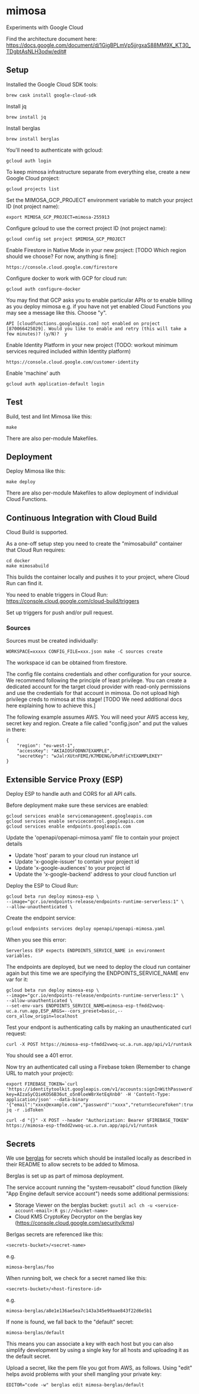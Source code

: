 # mimosa

Experiments with Google Cloud

Find the architecture document here: https://docs.google.com/document/d/1GigBPLmVp5jjrgxaS88MM9X_KT30_TDgbtAsNLH3odw/edit#

## Setup

Installed the Google Cloud SDK tools:

    brew cask install google-cloud-sdk

Install jq

    brew install jq

Install berglas

    brew install berglas

You'll need to authenticate with gcloud:

    gcloud auth login

To keep mimosa infrastructure separate from everything else, create a new Google Cloud project:

    gcloud projects list

Set the MIMOSA_GCP_PROJECT environment variable to match your project ID (not project name):

    export MIMOSA_GCP_PROJECT=mimosa-255913

Configure gcloud to use the correct project ID (not project name):

    gcloud config set project $MIMOSA_GCP_PROJECT

Enable Firestore in Native Mode in your new project: [TODO Which region should we choose? For now, anything is fine]:

    https://console.cloud.google.com/firestore

Configure docker to work with GCP for cloud run:

    gcloud auth configure-docker

You may find that GCP asks you to enable particular APIs or to enable billing as you deploy mimosa e.g. if you have not yet enabled Cloud Functions you may see a message like this. Choose "y".

    API [cloudfunctions.googleapis.com] not enabled on project
    [870066425029]. Would you like to enable and retry (this will take a few minutes)? (y/N)?  y

Enable Identity Platform in your new project (TODO: workout minimum services required included within Identity platform)

    https://console.cloud.google.com/customer-identity

Enable 'machine' auth

    gcloud auth application-default login

## Test

Build, test and lint Mimosa like this:

    make

There are also per-module Makefiles.

## Deployment

Deploy Mimosa like this:

    make deploy

There are also per-module Makefiles to allow deployment of individual Cloud Functions.

## Continuous Integration with Cloud Build

Cloud Build is supported.

As a one-off setup step you need to create the "mimosabuild" container that Cloud Run requires:

    cd docker
    make mimosabuild

This builds the container locally and pushes it to your project, where Cloud Run can find it.

You need to enable triggers in Cloud Run: https://console.cloud.google.com/cloud-build/triggers

Set up triggers for push and/or pull request.

### Sources

Sources must be created individually:

    WORKSPACE=xxxxx CONFIG_FILE=xxx.json make -C sources create

The workspace id can be obtained from firestore.

The config file contains credentials and other configuration for your source. We recommend following the principle of least privilege. You can create a dedicated account for the target cloud provider with read-only permissions and use the credentials for that account in mimosa. Do not upload high privilege creds to mimosa at this stage! [TODO We need additional docs here explaining how to achieve this.]

The following example assumes AWS. You will need your AWS access key, secret key and region. Create a file called "config.json" and put the values in there:

```
{
    "region": "eu-west-1",
    "accessKey": "AKIAIOSFODNN7EXAMPLE",
    "secretKey": "wJalrXUtnFEMI/K7MDENG/bPxRfiCYEXAMPLEKEY"
}
```

## Extensible Service Proxy (ESP)

Deploy ESP to handle auth and CORS for all API calls.

Before deployment make sure these services are enabled:

    gcloud services enable servicemanagement.googleapis.com
    gcloud services enable servicecontrol.googleapis.com
    gcloud services enable endpoints.googleapis.com

Update the 'openapi/openapi-mimosa.yaml' file to contain your project details

* Update 'host' param to your cloud run instance url
* Update 'x-google-issuer' to contain your project id
* Update 'x-google-audiences' to your project id
* Update the 'x-google-backend' address to your cloud function url

Deploy the ESP to Cloud Run:

    gcloud beta run deploy mimosa-esp \
    --image="gcr.io/endpoints-release/endpoints-runtime-serverless:1" \
    --allow-unauthenticated \

Create the endpoint service:

    gcloud endpoints services deploy openapi/openapi-mimosa.yaml

When you see this error:

    Serverless ESP expects ENDPOINTS_SERVICE_NAME in environment variables.

The endpoints are deployed, but we need to deploy the cloud run container again but this time we are specifying the ENDPOINTS_SERVICE_NAME env var for it:

    gcloud beta run deploy mimosa-esp \
    --image="gcr.io/endpoints-release/endpoints-runtime-serverless:1" \
    --allow-unauthenticated \
    --set-env-vars ENDPOINTS_SERVICE_NAME=mimosa-esp-tfmdd2vwoq-uc.a.run.app,ESP_ARGS=--cors_preset=basic,--cors_allow_origin=localhost

Test your endpont is authenticating calls by making an unauthenticated curl request:

    curl -X POST https://mimosa-esp-tfmdd2vwoq-uc.a.run.app/api/v1/runtask

You should see a 401 error.

Now try an authenticated call using a Firebase token (Remember to change URL to match your project):

    export FIREBASE_TOKEN=`curl 'https://identitytoolkit.googleapis.com/v1/accounts:signInWithPassword?key=AIzaSyCQieKOS6B36ut_o5n0loeW8rXetEqXnb0' -H 'Content-Type: application/json' --data-binary '{"email":"xxxx@example.com","password":"xxxx","returnSecureToken":true}'| jq -r .idToken`

    curl -d "{}" -X POST --header "Authorization: Bearer $FIREBASE_TOKEN" https://mimosa-esp-tfmdd2vwoq-uc.a.run.app/api/v1/runtask

## Secrets

We use [berglas](https://github.com/GoogleCloudPlatform/berglas) for secrets which should be installed locally as described in their README to allow secrets to be added to Mimosa.

Berglas is set up as part of mimosa deployment.

The service account running the "system-reusabolt" cloud function (likely "App Engine default service account") needs some additional permissions:

* Storage Viewer on the berglas bucket: `gsutil acl ch -u <service-account-email>:R gs://<bucket-name>`
* Cloud KMS CryptoKey Decryptor on the berglas key (https://console.cloud.google.com/security/kms)

Berlgas secrets are referenced like this:

    <secrets-bucket>/<secret-name>

e.g.

    mimosa-berglas/foo

When running bolt, we check for a secret named like this:

    <secrets-bucket>/<host-firestore-id>

e.g.

    mimosa-berglas/a8e1e136ae5ea7c143a345e99aae843f22d6e5b1

If none is found, we fall back to the "default" secret:

    mimosa-berglas/default

This means you can associate a key with each host but you can also simplify development by using a single key for all hosts and uploading it as the default secret.

Upload a secret, like the pem file you got from AWS, as follows. Using "edit" helps avoid problems with your shell mangling your private key:

    EDITOR="code -w" berglas edit mimosa-berglas/default
